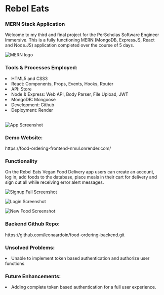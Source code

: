 <h1>Rebel Eats</h1>
<h3>MERN Stack Application</h3>

Welcome to my third and final project for the PerScholas Software Engineer Immersive. This is a fully functioning MERN (MongoDB, ExpressJS, React and Node.JS) application completed over the course of 5 days. 

![MERN logo](https://github.com/leonaardoin/food-ordering-frontend/assets/126014224/53a03d9f-792e-419f-be81-44d8b28deda1)

<h3>Tools & Processes Employed:</h3>
<li>HTML5 and CSS3</li>
<li>React: Components, Props, Events, Hooks, Router</li>
<li>API: Store</li>
<li>Node & Express: Web API, Body Parser, File Upload, JWT</li>
<li>MongoDB: Mongoose</li>
<li>Development: Github</li>
<li>Deployment: Render</li>
<br>

![App Screenshot](https://github.com/leonaardoin/food-ordering-frontend/assets/126014224/3f462298-d859-473c-9d30-68af61442bc3)
<br>
<h3>Demo Website:</h3>
https://food-ordering-frontend-nmul.onrender.com/
<br>

<h3>Functionality</h3>
On the Rebel Eats Vegan Food Delivery app users can create an account, log in, add foods to the database, place meals in their cart for delivery and sign out all while receiving error alert messages. 

![Signup Fail Screenshot](https://github.com/leonaardoin/food-ordering-frontend/assets/126014224/933142fd-1c66-4bcc-9a7b-6513c35a0b5e)

![Login Screenshot](https://github.com/leonaardoin/food-ordering-frontend/assets/126014224/a4ee10ac-f012-496f-a42b-deb7b73b1346)

![New Food Screenshot](https://github.com/leonaardoin/food-ordering-frontend/assets/126014224/38a86ff4-91cf-4644-9129-fe3a0d4f36dd)

<h3>Backend Github Repo:</h3>
https://github.com/leonaardoin/food-ordering-backend.git
<br>

<h3>Unsolved Problems:</h3>
<li>Unable to implement token based authentication and authorize user functions.</li>

<h3>Future Enhancements:</h3>
<li>Adding complete token based authentication for a full user experience.</li>
